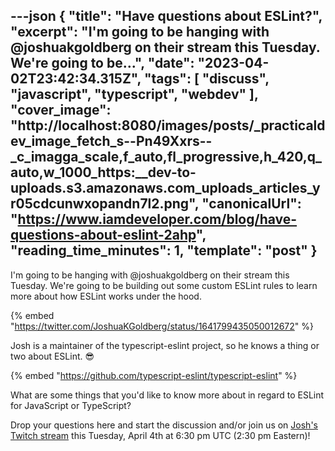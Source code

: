 ---json
{
  "title": "Have questions about ESLint?",
  "excerpt": "I'm going to be hanging with @joshuakgoldberg on their stream this Tuesday. We're going to be...",
  "date": "2023-04-02T23:42:34.315Z",
  "tags": [
    "discuss",
    "javascript",
    "typescript",
    "webdev"
  ],
  "cover_image": "http://localhost:8080/images/posts/_practicaldev_image_fetch_s--Pn49Xxrs--_c_imagga_scale,f_auto,fl_progressive,h_420,q_auto,w_1000_https:__dev-to-uploads.s3.amazonaws.com_uploads_articles_yr05cdcunwxopandn7l2.png",
  "canonicalUrl": "https://www.iamdeveloper.com/blog/have-questions-about-eslint-2ahp",
  "reading_time_minutes": 1,
  "template": "post"
}
---

I'm going to be hanging with @joshuakgoldberg on their stream this Tuesday. We're going to be building out some custom ESLint rules to learn more about how ESLint works under the hood.

{% embed "https://twitter.com/JoshuaKGoldberg/status/1641799435050012672" %}

Josh is a maintainer of the typescript-eslint project, so he knows a thing or two about ESLint. 😎

{% embed "https://github.com/typescript-eslint/typescript-eslint" %}

What are some things that you'd like to know more about in regard to ESLint for JavaScript or TypeScript?

Drop your questions here and start the discussion and/or join us on [Josh's Twitch stream](https://www.twitch.tv/joshuakgoldberg) this Tuesday, April 4th at 6:30 pm UTC (2:30 pm Eastern)!
